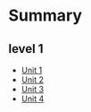 # Summary

## level 1
* [Unit 1](level_001/unit01.md)
* [Unit 2](level_001/unit02.md)
* [Unit 3](level_001/unit03.md)
* [Unit 4](level_001/unit04.md)

